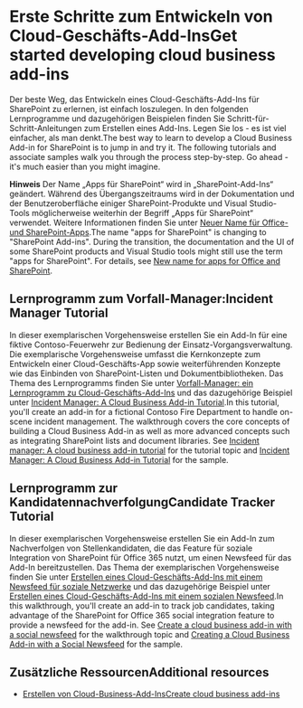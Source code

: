 # <a name="get-started-developing-cloud-business-add-ins"></a><span data-ttu-id="55aac-101">Erste Schritte zum Entwickeln von Cloud-Geschäfts-Add-Ins</span><span class="sxs-lookup"><span data-stu-id="55aac-101">Get started developing cloud business add-ins</span></span>
<span data-ttu-id="55aac-p101">Der beste Weg, das Entwickeln eines Cloud-Geschäfts-Add-Ins für SharePoint zu erlernen, ist einfach loszulegen. In den folgenden Lernprogramme und dazugehörigen Beispielen finden Sie Schritt-für-Schritt-Anleitungen zum Erstellen eines Add-Ins. Legen Sie los - es ist viel einfacher, als man denkt.</span><span class="sxs-lookup"><span data-stu-id="55aac-p101">The best way to learn to develop a Cloud Business Add-in for SharePoint is to jump in and try it. The following tutorials and associate samples walk you through the process step-by-step. Go ahead - it's much easier than you might imagine.</span></span>
 

 <span data-ttu-id="55aac-p102">**Hinweis** Der Name „Apps für SharePoint“ wird in „SharePoint-Add-Ins“ geändert. Während des Übergangszeitraums wird in der Dokumentation und der Benutzeroberfläche einiger SharePoint-Produkte und Visual Studio-Tools möglicherweise weiterhin der Begriff „Apps für SharePoint“ verwendet. Weitere Informationen finden Sie unter [Neuer Name für Office- und SharePoint-Apps](new-name-for-apps-for-sharepoint#bk_newname).</span><span class="sxs-lookup"><span data-stu-id="55aac-p102">The name "apps for SharePoint" is changing to "SharePoint Add-ins". During the transition, the documentation and the UI of some SharePoint products and Visual Studio tools might still use the term "apps for SharePoint". For details, see [New name for apps for Office and SharePoint](new-name-for-apps-for-sharepoint#bk_newname).</span></span>
 


 

## <a name="incident-manager-tutorial"></a><span data-ttu-id="55aac-108">Lernprogramm zum Vorfall-Manager:</span><span class="sxs-lookup"><span data-stu-id="55aac-108">Incident Manager Tutorial</span></span>

<span data-ttu-id="55aac-p103">In dieser exemplarischen Vorgehensweise erstellen Sie ein Add-In für eine fiktive Contoso-Feuerwehr zur Bedienung der Einsatz-Vorgangsverwaltung. Die exemplarische Vorgehensweise umfasst die Kernkonzepte zum Entwickeln einer Cloud-Geschäfts-App sowie weiterführenden Konzepte wie das Einbinden von SharePoint-Listen und Dokumentbibliotheken. Das Thema des Lernprogramms finden Sie unter  [Vorfall-Manager: ein Lernprogramm zu Cloud-Geschäfts-Add-Ins](incident-manager-a-cloud-business-add-in-tutorial) und das dazugehörige Beispiel unter [Incident Manager: A Cloud Business Add-in Tutorial](http://code.msdn.microsoft.com/Incident-Manager-A-Cloud-c32d9b04).</span><span class="sxs-lookup"><span data-stu-id="55aac-p103">In this tutorial, you'll create an add-in for a fictional Contoso Fire Department to handle on-scene incident management. The walkthrough covers the core concepts of building a Cloud Business Add-in as well as more advanced concepts such as integrating SharePoint lists and document libraries. See  [Incident manager: A cloud business add-in tutorial](incident-manager-a-cloud-business-add-in-tutorial) for the tutorial topic and [Incident Manager: A Cloud Business Add-in Tutorial](http://code.msdn.microsoft.com/Incident-Manager-A-Cloud-c32d9b04) for the sample.</span></span>
 

 

## <a name="candidate-tracker-tutorial"></a><span data-ttu-id="55aac-112">Lernprogramm zur Kandidatennachverfolgung</span><span class="sxs-lookup"><span data-stu-id="55aac-112">Candidate Tracker Tutorial</span></span>

<span data-ttu-id="55aac-p104">In dieser exemplarischen Vorgehensweise erstellen Sie ein Add-In zum Nachverfolgen von Stellenkandidaten, die das Feature für soziale Integration von SharePoint für Office 365 nutzt, um einen Newsfeed für das Add-In bereitzustellen. Das Thema der exemplarischen Vorgehensweise finden Sie unter  [Erstellen eines Cloud-Geschäfts-Add-Ins mit einem Newsfeed für soziale Netzwerke](create-a-cloud-business-add-in-with-a-social-newsfeed) und das dazugehörige Beispiel unter [Erstellen eines Cloud-Geschäfts-Add-Ins mit einem sozialen Newsfeed](http://code.msdn.microsoft.com/Creating-a-Cloud-Business-8540c0c9).</span><span class="sxs-lookup"><span data-stu-id="55aac-p104">In this walkthrough, you'll create an add-in to track job candidates, taking advantage of the SharePoint for Office 365 social integration feature to provide a newsfeed for the add-in. See  [Create a cloud business add-in with a social newsfeed](create-a-cloud-business-add-in-with-a-social-newsfeed) for the walkthrough topic and [Creating a Cloud Business Add-in with a Social Newsfeed](http://code.msdn.microsoft.com/Creating-a-Cloud-Business-8540c0c9) for the sample.</span></span>
 

 

## <a name="additional-resources"></a><span data-ttu-id="55aac-115">Zusätzliche Ressourcen</span><span class="sxs-lookup"><span data-stu-id="55aac-115">Additional resources</span></span>
<span data-ttu-id="55aac-116"><a name="bk_addresources"> </a></span><span class="sxs-lookup"><span data-stu-id="55aac-116"></span></span>


-  [<span data-ttu-id="55aac-117">Erstellen von Cloud-Business-Add-Ins</span><span class="sxs-lookup"><span data-stu-id="55aac-117">Create cloud business add-ins</span></span>](create-cloud-business-add-ins)
    
 

